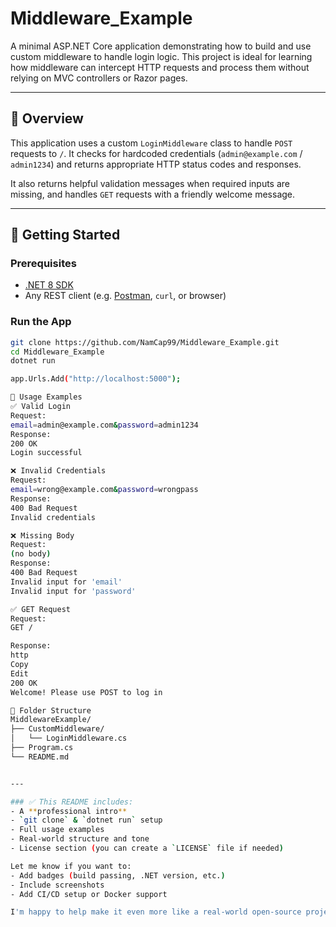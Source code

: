 # Middleware_Example

A minimal ASP.NET Core application demonstrating how to build and use custom middleware to handle login logic. This project is ideal for learning how middleware can intercept HTTP requests and process them without relying on MVC controllers or Razor pages.

---

## 📌 Overview

This application uses a custom `LoginMiddleware` class to handle `POST` requests to `/`. It checks for hardcoded credentials (`admin@example.com` / `admin1234`) and returns appropriate HTTP status codes and responses.

It also returns helpful validation messages when required inputs are missing, and handles `GET` requests with a friendly welcome message.

---

## 🚀 Getting Started

### Prerequisites

- [.NET 8 SDK](https://dotnet.microsoft.com/en-us/download)
- Any REST client (e.g. [Postman](https://www.postman.com/), `curl`, or browser)

### Run the App

```bash
git clone https://github.com/NamCap99/Middleware_Example.git
cd Middleware_Example
dotnet run

app.Urls.Add("http://localhost:5000");

📮 Usage Examples
✅ Valid Login
Request:
email=admin@example.com&password=admin1234
Response:
200 OK
Login successful

❌ Invalid Credentials
Request:
email=wrong@example.com&password=wrongpass
Response:
400 Bad Request
Invalid credentials

❌ Missing Body
Request:
(no body)
Response:
400 Bad Request
Invalid input for 'email'
Invalid input for 'password'

✅ GET Request
Request:
GET /

Response:
http
Copy
Edit
200 OK
Welcome! Please use POST to log in

📁 Folder Structure
MiddlewareExample/
├── CustomMiddleware/
│   └── LoginMiddleware.cs
├── Program.cs
└── README.md


---

### ✅ This README includes:
- A **professional intro**
- `git clone` & `dotnet run` setup
- Full usage examples
- Real-world structure and tone
- License section (you can create a `LICENSE` file if needed)

Let me know if you want to:
- Add badges (build passing, .NET version, etc.)
- Include screenshots
- Add CI/CD setup or Docker support

I'm happy to help make it even more like a real-world open-source project.
